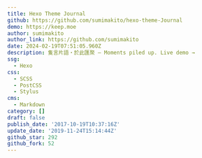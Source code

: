 ```yaml
---
title: Hexo Theme Journal
github: https://github.com/sumimakito/hexo-theme-Journal
demo: https://keep.moe
author: sumimakito
author_link: https://github.com/sumimakito
date: 2024-02-19T07:51:05.960Z
description: 隻言片語・於此匯聚 – Moments piled up. Live demo →
ssg:
  - Hexo
css:
  - SCSS
  - PostCSS
  - Stylus
cms:
  - Markdown
category: []
draft: false
publish_date: '2017-10-19T10:37:16Z'
update_date: '2019-11-24T15:14:44Z'
github_star: 292
github_fork: 52
---
```


